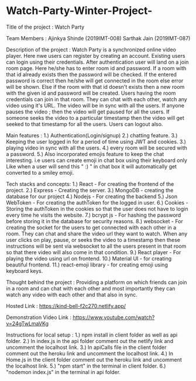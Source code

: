 # Watch-Party-Winter-Project-

Title of the project : Watch Party

Team Members :    Ajinkya Shinde (2019IMT-008)
                  Sarthak Jain (2019IMT-087)
                  
Description of the project : 
 Watch Party is a synchronized online video player. Here nwe users can register by creating an account. Existing users can login using their credentials. 
 After authentication user will land on a join room page. Here he/she has to enter room id and password. If a room with that id already exists then the password will be checked. If the
 entered password is correct then he/she will get connected in the room else error will be shown. Else if the room with that id doesn't exists then a new room with the given id and password will be created.
 Users having the room credentials can join in that room. They can chat with each other, watch any video using it's URL. The video will be in sync with all the users.
 If anyone pauses the video ; then the video will get paused for all the users. If someone seeks the video to a particular timestamp then the video will get seeked to that timestamp
 for all the users. Users can logout also.
 
Main features : 
 1.) Authentication(Login/signup)
 2.) chatting feature.
 3.) Keeping the user logged in for a period of time using JWT and cookies.
 3.) playing video in sync with all the users.
 4.) every room will be secured with a password.
 5.) Also incorporated emojis feature to keep the chat interesting. i.e users can create emoji in chat box using their keyboard only Like when a user will send this " :) " in chat box it will 
     automatically get converted to a smiley emoji.
 
Tech stacks and concepts: 
 1.) React - For creating the frontend of the project.
 2.) Express - Creating the server.
 3.) MongoDB - creating the database for our project
 4.) Nodejs - For creating the backend
 5.) Json WebToken - For creating the authToken for the logged in user. 
 6.) Cookies - Storing the authToken in the cookies so that the user does not have to login every time he visits the website.
 7.) bcrypt js - For hashing the password before storing it in the database for security reasons.
 8.) websocket - For creating the socket for the users to get connected with each other in a room. They can chat and share the video url they want to watch.
                 When any user clicks on play, pause, or seeks the video to a timestamp then these instructions will be sent via websocket to all the users present in that room
                 so that there video will also come in that condition.
 9.) React player - For playing the video using url on frontend.
 10.) Material UI - for creating beautiful frontend.
 11.) react-emoji library - for creating emoji using keyboard keys.
 
 Thought behind the project :
  Providing a platform on which friends can join in a room and can chat with each other and most importantly they can watch any video with each other and that also in sync. 
  
 Hosted Link : https://kind-bell-f2c270.netlify.app/
 
 Demonstration Video Link : https://www.youtube.com/watch?v=24gTwLmaVKg
 
 Instructions for local setup : 
  1.) npm install in client folder as well as api folder.
  2.) In index.js in the api folder comment out the netlify link and uncomment the localhost link.
  3.) In apiCalls file in the client folder comment out the heroku link and uncomment the localhost link.
  4.) In Home.js in the client folder comment out the heroku link and uncomment the localhost link.
  5.) "npm start" in the terminal in client folder.
  6.) "nodemon index.js" in the terminal in api folder.
